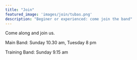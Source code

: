 ```yaml
---
title: "Join"
featured_image: 'images/join/tubas.png'
description: "Beginer or experienced: come join the band"
---
```

Come along and join us.

Main Band: Sunday 10.30 am, Tuesday 8 pm

Training Band: Sunday 9.15 am